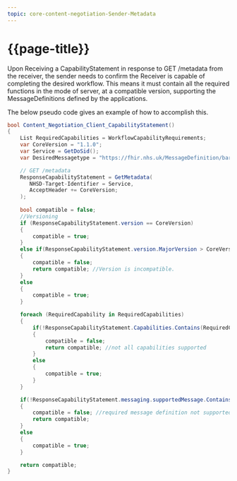 ```yaml
---
topic: core-content-negotiation-Sender-Metadata
---
```

# {{page-title}}
Upon Receiving a CapabilityStatement in response to GET /metadata from the receiver, the sender needs to confirm the Receiver is capable of completing the desired workflow. This means it must contain all the required functions in the mode of server, at a compatible version, supporting the MessageDefinitions defined by the applications. 

The below pseudo code gives an example of how to accomplish this.

``` c#
bool Content_Negotiation_Client_CapabilityStatement()
{
    List RequiredCapabilities = WorkflowCapabilityRequirements;
    var CoreVersion = "1.1.0";
	var Service = GetDoSid();
	var DesiredMessagetype = "https://fhir.nhs.uk/MessageDefinition/bars-message-servicerequest-request";

    // GET /metadata
    ResponseCapabilityStatement = GetMetadata(
       NHSD-Target-Identifier = Service, 
       AcceptHeader += CoreVersion;
    );
    
    bool compatible = false;
    //Versioning
    if (ResponseCapabilityStatement.version == CoreVersion)
    {
        compatible = true;
    }
    else if(ResponseCapabilityStatement.version.MajorVersion > CoreVersion.MajorVersion)
    {
        compatible = false;
        return compatible; //Version is incompatible.
    }
    else
    {
        compatible = true;
    }

    foreach (RequiredCapability in RequiredCapabilities)
    {
        if(!ResponseCapabilityStatement.Capabilities.Contains(RequiredCapability))
        {
            compatible = false;
            return compatible; //not all capabilities supported
        }
        else
        {
            compatible = true;
        }        
    }

    if(!ResponseCapabilityStatement.messaging.supportedMessage.Contains(DesiredMessagetype as receiver))
    {
        compatible = false; //required message definition not supported.
        return compatible;
    }
    else
    {
        compatible = true;
    }

    return compatible;
}


```